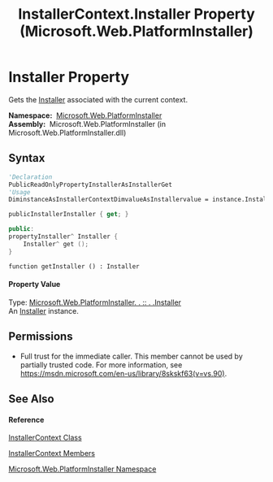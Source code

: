 ﻿---
title: InstallerContext.Installer Property  (Microsoft.Web.PlatformInstaller)
TOCTitle: Installer Property
ms:assetid: P:Microsoft.Web.PlatformInstaller.InstallerContext.Installer
ms:mtpsurl: https://msdn.microsoft.com/en-us/library/microsoft.web.platforminstaller.installercontext.installer(v=VS.90)
ms:contentKeyID: 22049695
ms.date: 05/02/2012
mtps_version: v=VS.90
f1_keywords:
- Microsoft.Web.PlatformInstaller.InstallerContext.Installer
- Microsoft.Web.PlatformInstaller.InstallerContext.get_Installer
dev_langs:
- CSharp
- JScript
- VB
- c++
api_location:
- Microsoft.Web.PlatformInstaller.dll
api_name:
- Microsoft.Web.PlatformInstaller.InstallerContext.get_Installer
- Microsoft.Web.PlatformInstaller.InstallerContext.Installer
api_type:
- Managed
topic_type:
- apiref
- kbSyntax
product_family_name: VS
ROBOTS: INDEX,FOLLOW
---

# Installer Property

Gets the [Installer](installer-class-microsoft-web-platforminstaller.md) associated with the current context.

**Namespace:**  [Microsoft.Web.PlatformInstaller](microsoft-web-platforminstaller-namespace.md)  
**Assembly:**  Microsoft.Web.PlatformInstaller (in Microsoft.Web.PlatformInstaller.dll)

## Syntax

``` vb
'Declaration
PublicReadOnlyPropertyInstallerAsInstallerGet
'Usage
DiminstanceAsInstallerContextDimvalueAsInstallervalue = instance.Installer
```

``` csharp
publicInstallerInstaller { get; }
```

``` c++
public:
propertyInstaller^ Installer {
    Installer^ get ();
}
```

``` jscript
function getInstaller () : Installer
```

#### Property Value

Type: [Microsoft.Web.PlatformInstaller. . :: . .Installer](installer-class-microsoft-web-platforminstaller.md)  
An [Installer](installer-class-microsoft-web-platforminstaller.md) instance.  

## Permissions

  - Full trust for the immediate caller. This member cannot be used by partially trusted code. For more information, see <https://msdn.microsoft.com/en-us/library/8skskf63(v=vs.90)>.

## See Also

#### Reference

[InstallerContext Class](installercontext-class-microsoft-web-platforminstaller.md)

[InstallerContext Members](installercontext-members-microsoft-web-platforminstaller.md)

[Microsoft.Web.PlatformInstaller Namespace](microsoft-web-platforminstaller-namespace.md)

